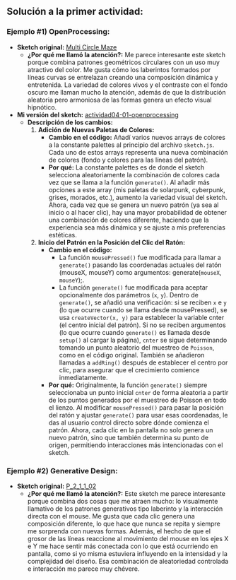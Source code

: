 ## Solución a la primer actividad:
### Ejemplo #1) OpenProcessing:
- **Sketch original:** [Multi Circle Maze](https://openprocessing.org/sketch/2470557)  
    - **¿Por qué me llamó la atención?:** Me parece interesante este sketch porque combina patrones geométricos circulares con un uso muy atractivo del color. Me gusta cómo los laberintos formados por líneas curvas se entrelazan creando una composición dinámica y entretenida. La variedad de colores vivos y el contraste con el fondo oscuro me llaman mucho la atención, además de que la distribución aleatoria pero armoniosa de las formas genera un efecto visual hipnótico. 
- **Mi versión del sketch:** [actividad04-01-openprocessing](https://editor.p5js.org/stellarkind/full/-m3a4ILCM)
    - **Descripción de los cambios:**
        1. **Adición de Nuevas Paletas de Colores:**
            - **Cambio en el código:** Añadí varios nuevos arrays de colores a la constante palettes al principio del archivo ```sketch.js```. Cada uno de estos arrays representa una nueva combinación de colores (fondo y colores para las líneas del patrón).
            - **Por qué:** La constante palettes es de donde el sketch selecciona aleatoriamente la combinación de colores cada vez que se llama a la función ```generate()```. Al añadir más opciones a este array (mis paletas de solarpunk, cyberpunk, grises, morados, etc.), aumento la variedad visual del sketch. Ahora, cada vez que se genera un nuevo patrón (ya sea al inicio o al hacer clic), hay una mayor probabilidad de obtener una combinación de colores diferente, haciendo que la experiencia sea más dinámica y se ajuste a mis preferencias estéticas.
        2. **Inicio del Patrón en la Posición del Clic del Ratón:**
            - **Cambio en el código:**
              - La función ```mousePressed()``` fue modificada para llamar a ```generate()``` pasando las coordenadas actuales del ratón (mouseX, mouseY) como argumentos: generate(```mouseX```, ```mouseY```);.
              - La función ```generate()``` fue modificada para aceptar opcionalmente dos parámetros (```x```, ```y```). Dentro de ```generate()```, se añadió una verificación: si se reciben ```x``` e ```y``` (lo que ocurre cuando se llama desde mousePressed), se usa ```createVector(x, y)``` para establecer la variable cnter (el centro inicial del patrón). Si no se reciben argumentos (lo que ocurre cuando ```generate()``` es llamada desde ```setup()``` al cargar la página), ```cnter``` se sigue determinando tomando un punto aleatorio del muestreo de ```Poisson```, como en el código original. También se añadieron llamadas a ```addRing()``` después de establecer el centro por clic, para asegurar que el crecimiento comience inmediatamente.
            - **Por qué:** Originalmente, la función ```generate()``` siempre seleccionaba un punto inicial ```cnter``` de forma aleatoria a partir de los puntos generados por el muestreo de Poisson en todo el lienzo. Al modificar ```mousePressed()``` para pasar la posición del ratón y ajustar ```generate()``` para usar esas coordenadas, le das al usuario control directo sobre dónde comienza el patrón. Ahora, cada clic en la pantalla no solo genera un nuevo patrón, sino que también determina su punto de origen, permitiendo interacciones más intencionadas con el sketch.
### Ejemplo #2) Generative Design:
- **Sketch original:** [P_2_1_1_02](http://www.generative-gestaltung.de/2/sketches/?01_P/P_2_1_1_02)  
    - **¿Por qué me llamó la atención?:** Este sketch me parece interesante porque combina dos cosas que me atraen mucho: lo visualmente llamativo de los patrones generativos tipo laberinto y la interacción directa con el mouse. Me gusta que cada clic genera una composición diferente, lo que hace que nunca se repita y siempre me sorprenda con nuevas formas. Además, el hecho de que el grosor de las líneas reaccione al movimiento del mouse en los ejes X e Y me hace sentir más conectada con lo que está ocurriendo en pantalla, como si yo misma estuviera influyendo en la intensidad y la complejidad del diseño. Esa combinación de aleatoriedad controlada e interacción me parece muy chévere.

